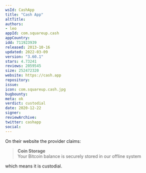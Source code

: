 ```yaml
---
wsId: CashApp
title: "Cash App"
altTitle: 
authors:
- leo
appId: com.squareup.cash
appCountry: 
idd: 711923939
released: 2013-10-16
updated: 2022-03-09
version: "3.60.1"
stars: 4.73241
reviews: 2059545
size: 252472320
website: https://cash.app
repository: 
issue: 
icon: com.squareup.cash.jpg
bugbounty: 
meta: ok
verdict: custodial
date: 2020-12-22
signer: 
reviewArchive:
twitter: cashapp
social:
---
```


On their website the provider claims:

> **Coin Storage**<br>
  Your Bitcoin balance is securely stored in our offline system

which means it is custodial.
